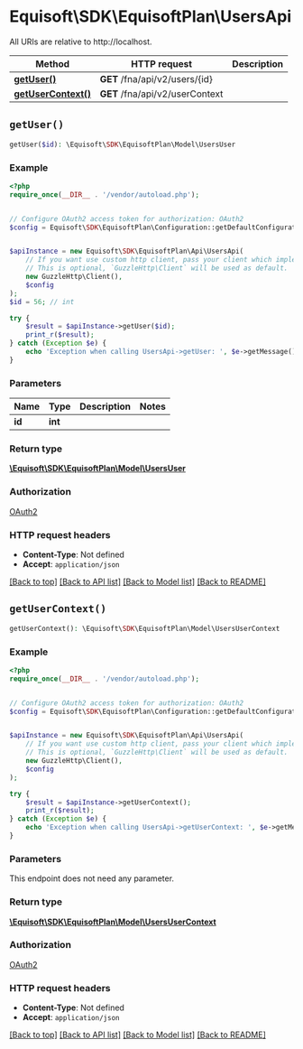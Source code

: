 # Equisoft\SDK\EquisoftPlan\UsersApi

All URIs are relative to http://localhost.

Method | HTTP request | Description
------------- | ------------- | -------------
[**getUser()**](UsersApi.md#getUser) | **GET** /fna/api/v2/users/{id} | 
[**getUserContext()**](UsersApi.md#getUserContext) | **GET** /fna/api/v2/userContext | 


## `getUser()`

```php
getUser($id): \Equisoft\SDK\EquisoftPlan\Model\UsersUser
```



### Example

```php
<?php
require_once(__DIR__ . '/vendor/autoload.php');


// Configure OAuth2 access token for authorization: OAuth2
$config = Equisoft\SDK\EquisoftPlan\Configuration::getDefaultConfiguration()->setAccessToken('YOUR_ACCESS_TOKEN');


$apiInstance = new Equisoft\SDK\EquisoftPlan\Api\UsersApi(
    // If you want use custom http client, pass your client which implements `GuzzleHttp\ClientInterface`.
    // This is optional, `GuzzleHttp\Client` will be used as default.
    new GuzzleHttp\Client(),
    $config
);
$id = 56; // int

try {
    $result = $apiInstance->getUser($id);
    print_r($result);
} catch (Exception $e) {
    echo 'Exception when calling UsersApi->getUser: ', $e->getMessage(), PHP_EOL;
}
```

### Parameters

Name | Type | Description  | Notes
------------- | ------------- | ------------- | -------------
 **id** | **int**|  |

### Return type

[**\Equisoft\SDK\EquisoftPlan\Model\UsersUser**](../Model/UsersUser.md)

### Authorization

[OAuth2](../../README.md#OAuth2)

### HTTP request headers

- **Content-Type**: Not defined
- **Accept**: `application/json`

[[Back to top]](#) [[Back to API list]](../../README.md#endpoints)
[[Back to Model list]](../../README.md#models)
[[Back to README]](../../README.md)

## `getUserContext()`

```php
getUserContext(): \Equisoft\SDK\EquisoftPlan\Model\UsersUserContext
```



### Example

```php
<?php
require_once(__DIR__ . '/vendor/autoload.php');


// Configure OAuth2 access token for authorization: OAuth2
$config = Equisoft\SDK\EquisoftPlan\Configuration::getDefaultConfiguration()->setAccessToken('YOUR_ACCESS_TOKEN');


$apiInstance = new Equisoft\SDK\EquisoftPlan\Api\UsersApi(
    // If you want use custom http client, pass your client which implements `GuzzleHttp\ClientInterface`.
    // This is optional, `GuzzleHttp\Client` will be used as default.
    new GuzzleHttp\Client(),
    $config
);

try {
    $result = $apiInstance->getUserContext();
    print_r($result);
} catch (Exception $e) {
    echo 'Exception when calling UsersApi->getUserContext: ', $e->getMessage(), PHP_EOL;
}
```

### Parameters

This endpoint does not need any parameter.

### Return type

[**\Equisoft\SDK\EquisoftPlan\Model\UsersUserContext**](../Model/UsersUserContext.md)

### Authorization

[OAuth2](../../README.md#OAuth2)

### HTTP request headers

- **Content-Type**: Not defined
- **Accept**: `application/json`

[[Back to top]](#) [[Back to API list]](../../README.md#endpoints)
[[Back to Model list]](../../README.md#models)
[[Back to README]](../../README.md)

